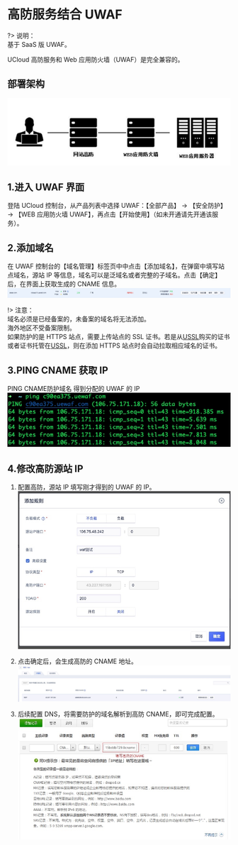 # 高防服务结合 UWAF

?> 说明：  
基于 SaaS 版 UWAF。

UCloud 高防服务和 Web 应用防火墙（UWAF）是完全兼容的。

## 部署架构

![](/images/15971345207074.jpg)

## 1.进入 UWAF 界面

登陆 UCloud 控制台，从产品列表中选择 UWAF：【全部产品】 -> 【安全防护】 -> 【WEB 应用防火墙 UWAF】，再点击【开始使用】（如未开通请先开通该服务）。

## 2.添加域名

在 UWAF 控制台的【域名管理】标签页中中点击【添加域名】，在弹窗中填写站点域名，源站 IP 等信息，域名可以是泛域名或者完整的子域名。点击【确定】后，在界面上获取生成的 CNAME 信息。
![](/images/15971346067433.jpg)

!> 注意：  
域名必须是已经备案的，未备案的域名将无法添加。  
海外地区不受备案限制。  
如果防护的是 HTTPS 站点，需要上传站点的 SSL 证书。若是从[USSL](/ussl/operate/buy)购买的证书或者证书托管在[USSL](/ussl/operate/upload)，则在添加 HTTPS 站点时会自动拉取相应域名的证书。

## 3.PING CNAME 获取 IP

PING CNAME防护域名 得到分配的 UWAF 的 IP
![](/images/15971346815387.jpg)

## 4.修改高防源站 IP

1. 配置高防，源站 IP 填写刚才得到的 UWAF 的 IP。
   ![](/images/15971346999782.jpg)

2. 点击确定后，会生成高防的 CNAME 地址。
   ![](/images/15971347103794.jpg)

3. 后续配置 DNS，将需要防护的域名解析到高防 CNAME，即可完成配置。
   ![](/images/15971347236600.jpg)
